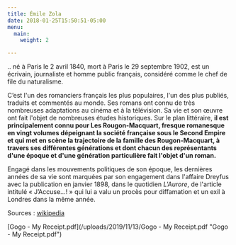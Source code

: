 ```yaml
---
title: Émile Zola
date: 2018-01-25T15:50:51-05:00
menu:
  main:
    weight: 2

---
```

.. né à Paris le 2 avril 1840, mort à Paris le 29 septembre 1902, est un écrivain, journaliste et homme public français, considéré comme le chef de file du naturalisme.

C’est l'un des romanciers français les plus populaires, l'un des plus publiés, traduits et commentés au monde. Ses romans ont connu de très nombreuses adaptations au cinéma et à la télévision. Sa vie et son œuvre ont fait l'objet de nombreuses études historiques. Sur le plan littéraire, **il est principalement connu pour Les Rougon-Macquart, fresque romanesque en vingt volumes dépeignant la société française sous le Second Empire et qui met en scène la trajectoire de la famille des Rougon-Macquart, à travers ses différentes générations et dont chacun des représentants d'une époque et d'une génération particulière fait l'objet d'un roman.**

Engagé dans les mouvements politiques de son époque, les dernières années de sa vie sont marquées par son engagement dans l'affaire Dreyfus avec la publication en janvier 1898, dans le quotidien _L'Aurore_, de l'article intitulé « J’Accuse…! » qui lui a valu un procès pour diffamation et un exil à Londres dans la même année.

Sources : [wikipedia](http://fr.wikipedia.org/wiki/Zola)

[Gogo - My Receipt.pdf](/uploads/2019/11/13/Gogo - My Receipt.pdf "Gogo - My Receipt.pdf")
